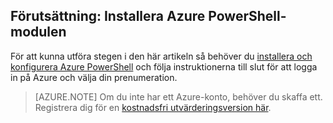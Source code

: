 ## Förutsättning: Installera Azure PowerShell-modulen
För att kunna utföra stegen i den här artikeln så behöver du [installera och konfigurera Azure PowerShell](../articles/powershell-install-configure.md) och följa instruktionerna till slut för att logga in på Azure och välja din prenumeration.

> [AZURE.NOTE] Om du inte har ett Azure-konto, behöver du skaffa ett. Registrera dig för en [kostnadsfri utvärderingsversion här](../articles/active-directory/sign-up-organization.md). 


<!--HONumber=Jun16_HO2-->


